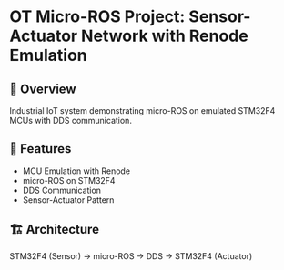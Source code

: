 # OT Micro-ROS Project: Sensor-Actuator Network with Renode Emulation

## 📖 Overview
Industrial IoT system demonstrating micro-ROS on emulated STM32F4 MCUs with DDS communication.

## 🎯 Features
- MCU Emulation with Renode
- micro-ROS on STM32F4
- DDS Communication
- Sensor-Actuator Pattern

## 🏗️ Architecture
STM32F4 (Sensor) → micro-ROS → DDS → STM32F4 (Actuator)

